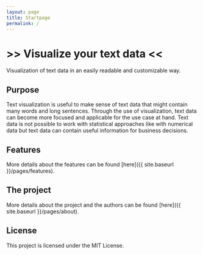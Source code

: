 ```yaml
---
layout: page
title: Startpage
permalink: /
---
```


# >> Visualize your text data  <<

Visualization of text data in an easily readable and customizable way.

## Purpose

Text visualization is useful to make sense of text data that might contain many words and long sentences. Through the use of visualization, text data can become more focused and applicable for the use case at hand. Text data is not possible to work with statistical approaches like with numerical data but text data can contain useful information for business decisions.


## Features

More details about the features can be found [here]({{ site.baseurl }}/pages/features).


## The project

More details about the project and the authors can be found [here]({{ site.baseurl }}/pages/about).


## License

This project is licensed under the MIT License.

